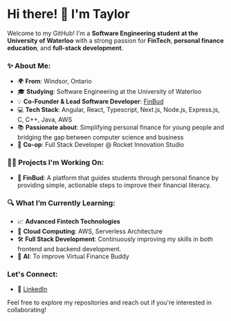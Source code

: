 # Hi there! 👋 I'm Taylor

Welcome to my GitHub! I'm a **Software Engineering student at the University of Waterloo** with a strong passion for **FinTech**, **personal finance education**, and **full-stack development**. 

### ✨ About Me:

- 🌍 **From**: Windsor, Ontario  
- 🎓 **Studying**: Software Engineering at the University of Waterloo  
- 💡 **Co-Founder & Lead Software Developer**: [FinBud](https://main.d3buoyj6s1tc6p.amplifyapp.com/)  
- 💻 **Tech Stack**: Angular, React, Typescript, Next.js, Node.js, Express.js, C, C++, Java, AWS
- 📚 **Passionate about**: Simplifying personal finance for young people and bridging the gap between computer science and business
- 💼 **Co-op**: Full Stack Developer @ Rocket Innovation Studio  

### 🧑‍💻 Projects I'm Working On:

- **💸 FinBud**: A platform that guides students through personal finance by providing simple, actionable steps to improve their financial literacy.

### 🔍 What I’m Currently Learning:

- 📈 **Advanced Fintech Technologies**
- 🚀 **Cloud Computing**: AWS, Serverless Architecture
- 🛠 **Full Stack Development**: Continuously improving my skills in both frontend and backend development.
- 🤖 **AI**: To improve Virtual Finance Buddy

### Let's Connect:

- 💼 [LinkedIn](https://www.linkedin.com/in/taylor-r-devries)

Feel free to explore my repositories and reach out if you're interested in collaborating!

